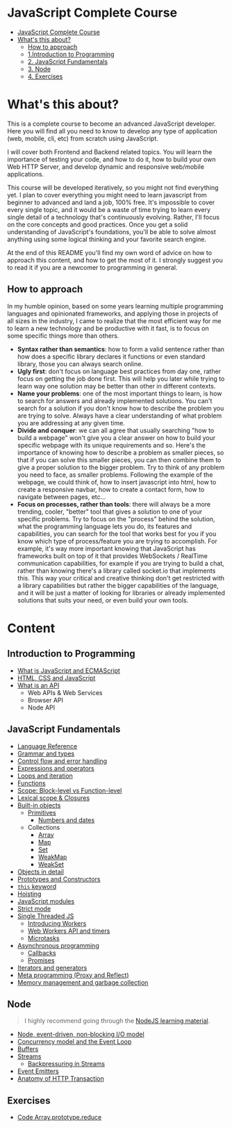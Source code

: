 # JavaScript Complete Course

<!-- TOC -->
* [JavaScript Complete Course](#javascript-complete-course)
* [What's this about?](#whats-this-about)
  * [How to approach](#how-to-approach)
  * [1.Introduction to Programming](#1introduction-to-programming)
  * [2. JavaScript Fundamentals](#2-javascript-fundamentals)
  * [3. Node](#3-node)
  * [4. Exercises](#4-exercises)
<!-- TOC -->

# What's this about?

This is a complete course to become an advanced JavaScript developer. Here you will find all you need to know to develop any type of application (web, mobile, cli, etc) from scratch using JavaScript.

I will cover both Frontend and Backend related topics. You will learn the importance of testing your code, and how to do it, how to build your own Web HTTP Server, and develop dynamic and responsive web/mobile applications.

This course will be developed iteratively, so you might not find everything yet. I plan to cover everything you might
need to learn javascript from beginner to advanced and land a job, 100% free. It's impossible to cover every single
topic, and it would be a waste of time trying to learn every single detail of a technology that's continuously evolving.
Rather, I'll focus on the core concepts and good practices. Once you get a solid understanding of JavaScript's
foundations, you'll be able to solve almost anything using some logical thinking and your favorite search engine.

At the end of this README you'll find my own word of advice on how to approach this content, 
and how to get the most of it. I strongly suggest you to read it if you are a newcomer to programming in general.

## How to approach

In my humble opinion, based on some years learning multiple programming languages and opinionated frameworks, and 
applying those in projects of all sizes in the industry,
I came to realize that the most efficient way for me to learn a new technology and be productive with it fast,
is to focus on some specific things more than others.

- __Syntax rather than semantics__: how to form a valid sentence rather than how does a specific library declares it functions or even standard library, those you can always search online.
- __Ugly first__: don't focus on language best practices from day one, rather focus on getting the job done first. This will help you later while trying to learn way one solution may be better than other in different contexts.
- __Name your problems__: one of the most important things to learn, is how to search for answers and already implemented solutions. You can't search for a solution if you don't know how to describe the problem you are trying to solve. Always have a clear understanding of what problem you are addressing at any given time.
- __Divide and conquer__: we can all agree that usually searching "how to build a webpage" won't give you a clear answer on how to build your specific webpage with its unique requirements and so. Here's the importance of knowing how to describe a problem as smaller pieces, so that if you can solve this smaller pieces, you can then combine them to give a proper solution to the bigger problem. Try to think of any problem you need to face, as smaller problems. Following the example of the webpage, we could think of, how to insert javascript into html, how to create a responsive navbar, how to create a contact form, how to navigate between pages, etc...
- __Focus on processes, rather than tools__: there will always be a more trending, cooler, "better" tool that gives a solution to one of your specific problems. Try to focus on the "process" behind the solution, what the programming language lets you do, its features and capabilities, you can search for the tool that works best for you if you know which type of process/feature you are trying to accomplish. For example, it's way more important knowing that JavaScript has frameworks built on top of it that provides WebSockets / RealTime communication capabilities, for example if you are trying to build a chat, rather than knowing there's a library called socket.io that implements this. This way your critical and creative thinking don't get restricted with a library capabilities but rather the bigger capabilities of the language, and it will be just a matter of looking for libraries or already implemented solutions that suits your need, or even build your own tools.

# Content

## Introduction to Programming

- [What is JavaScript and ECMAScript](./intro/README.md)
- [HTML, CSS and JavaScript](./intro/html-css.md)
- [What is an API](./intro/apis.md)
  - Web APIs & Web Services
  - Browser API
  - Node API

## JavaScript Fundamentals

- [Language Reference](https://developer.mozilla.org/en-US/docs/Web/JavaScript/Reference)
- [Grammar and types](https://developer.mozilla.org/en-US/docs/Web/JavaScript/Guide/Grammar_and_types)
- [Control flow and error handling](https://developer.mozilla.org/en-US/docs/Web/JavaScript/Guide/Control_flow_and_error_handling)
- [Expressions and operators](https://developer.mozilla.org/en-US/docs/Web/JavaScript/Guide/Expressions_and_operators)
- [Loops and iteration](https://developer.mozilla.org/en-US/docs/Web/JavaScript/Guide/Loops_and_iteration)
- [Functions](https://developer.mozilla.org/en-US/docs/Web/JavaScript/Guide/Functions)
- [Scope: Block-level vs Function-level](./vanilla/vars.md)
- [Lexical scope & Closures](https://developer.mozilla.org/en-US/docs/Web/JavaScript/Closures)
- [Built-in objects](https://developer.mozilla.org/en-US/docs/Web/JavaScript/Reference#built-ins)
  - [Primitives](https://developer.mozilla.org/en-US/docs/Glossary/Primitive)
    - [Numbers and dates](https://developer.mozilla.org/en-US/docs/Web/JavaScript/Guide/Numbers_and_dates)
  - Collections
    - [Array](https://developer.mozilla.org/en-US/docs/Web/JavaScript/Reference/Global_Objects/Array)
    - [Map](https://developer.mozilla.org/en-US/docs/Web/JavaScript/Reference/Global_Objects/Map)
    - [Set](https://developer.mozilla.org/en-US/docs/Web/JavaScript/Reference/Global_Objects/Set)
    - [WeakMap](https://developer.mozilla.org/en-US/docs/Web/JavaScript/Reference/Global_Objects/WeakMap)
    - [WeakSet](https://developer.mozilla.org/en-US/docs/Web/JavaScript/Reference/Global_Objects/WeakSet)
- [Objects in detail](./vanilla/objects.md)
- [Prototypes and Constructors](./vanilla/proto.md)
- [`this` keyword](https://developer.mozilla.org/en-US/docs/Web/JavaScript/Reference/Operators/this)
- [Hoisting](./vanilla/hoisting.md)
- [JavaScript modules](https://developer.mozilla.org/en-US/docs/Web/JavaScript/Guide/Modules)
- [Strict mode](https://developer.mozilla.org/en-US/docs/Web/JavaScript/Reference/Strict_mode#no_this_substitution)
- [Single Threaded JS](https://developer.mozilla.org/en-US/docs/Glossary/Thread)
  - [Introducing Workers](https://developer.mozilla.org/en-US/docs/Learn/JavaScript/Asynchronous/Introducing_workers)
  - [Web Workers API and timers](https://developer.mozilla.org/en-US/docs/Web/API/Web_Workers_API)
  - [Microtasks](https://developer.mozilla.org/en-US/docs/Web/API/HTML_DOM_API/Microtask_guide/In_depth)
- [Asynchronous programming](https://developer.mozilla.org/en-US/docs/Learn/JavaScript/Asynchronous/Introducing)
  - [Callbacks](https://developer.mozilla.org/en-US/docs/Learn/JavaScript/Asynchronous/Introducing#callbacks)
  - [Promises](https://developer.mozilla.org/en-US/docs/Web/JavaScript/Guide/Using_promises)
- [Iterators and generators](https://developer.mozilla.org/en-US/docs/Web/JavaScript/Guide/Iterators_and_generators)
- [Meta programming (Proxy and Reflect)](https://developer.mozilla.org/en-US/docs/Web/JavaScript/Guide/Meta_programming)
- [Memory management and garbage collection](https://developer.mozilla.org/en-US/docs/Web/JavaScript/Memory_management)

## Node

> I highly recommend going through the [NodeJS learning material](https://nodejs.org/en/learn/getting-started/introduction-to-nodejs).

- [Node, event-driven, non-blocking I/O model](https://nodejs.org/en/learn/getting-started/introduction-to-nodejs)
- [Concurrency model and the Event Loop](https://nodejs.org/en/learn/asynchronous-work/event-loop-timers-and-nexttick)
- [Buffers](./nodejs/buffers.md)
- [Streams](./nodejs/streams.md)
  - [Backpressuring in Streams](https://nodejs.org/en/learn/modules/backpressuring-in-streams)
- [Event Emitters](./nodejs/event-emitters.md)
- [Anatomy of HTTP Transaction](./nodejs/http-anatomy.md)

## Exercises

- [Code Array.prototype.reduce](exercises/array/reduce-replica)

